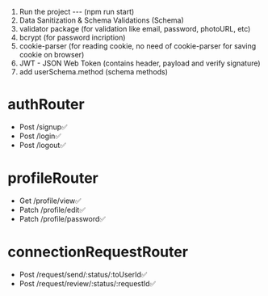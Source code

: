 1. Run the project --- (npm run start)
2. Data Sanitization & Schema Validations (Schema)
3. validator package (for validation like email, password, photoURL, etc)
4. bcrypt (for password incription)
5. cookie-parser (for reading cookie, no need of cookie-parser for saving cookie on browser)
6. JWT - JSON Web Token (contains header, payload and verify signature)
7. add userSchema.method (schema methods)

<!-- DevTinder API's -->
# authRouter
- Post /signup✅
- Post /login✅
- Post /logout✅

# profileRouter
- Get /profile/view✅
- Patch /profile/edit✅
- Patch /profile/password✅

# connectionRequestRouter
- Post /request/send/:status/:toUserId✅
- Post /request/review/:status/:requestId✅